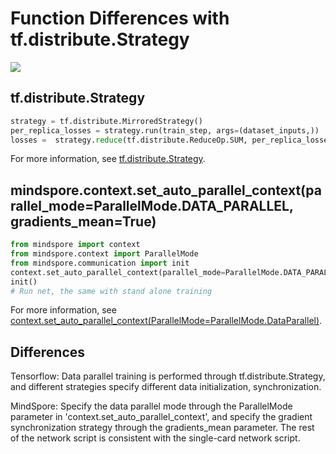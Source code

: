 # Function Differences with tf.distribute.Strategy

<a href="https://gitee.com/mindspore/docs/blob/master/docs/mindspore/source_en/note/api_mapping/tensorflow_diff/DistributedTrain.md" target="_blank"><img src="https://mindspore-website.obs.cn-north-4.myhuaweicloud.com/website-images/master/resource/_static/logo_source_en.png"></a>

## tf.distribute.Strategy

```python
strategy = tf.distribute.MirroredStrategy()
per_replica_losses = strategy.run(train_step, args=(dataset_inputs,))
losses =  strategy.reduce(tf.distribute.ReduceOp.SUM, per_replica_losses, axis=None)
```

For more information, see [tf.distribute.Strategy](https://www.tensorflow.org/versions/r1.15/api_docs/python/tf/distribute/Strategy).

## mindspore.context.set_auto_parallel_context(parallel_mode=ParallelMode.DATA_PARALLEL, gradients_mean=True)

```python
from mindspore import context
from mindspore.context import ParallelMode
from mindspore.communication import init
context.set_auto_parallel_context(parallel_mode=ParallelMode.DATA_PARALLEL, gradients_mean=True)
init()
# Run net, the same with stand alone training
```

For more information, see [context.set_auto_parallel_context(ParallelMode=ParallelMode.DataParallel)](https://mindspore.cn/docs/en/master/api_python/mindspore.context.html#mindspore.context.set_auto_parallel_context).

## Differences

Tensorflow: Data parallel training is performed through tf.distribute.Strategy, and different strategies specify different data initialization, synchronization.

MindSpore: Specify the data parallel mode through the ParallelMode parameter in 'context.set_auto_parallel_context', and specify the gradient synchronization strategy through the gradients_mean parameter.
The rest of the network script is consistent with the single-card network script.
